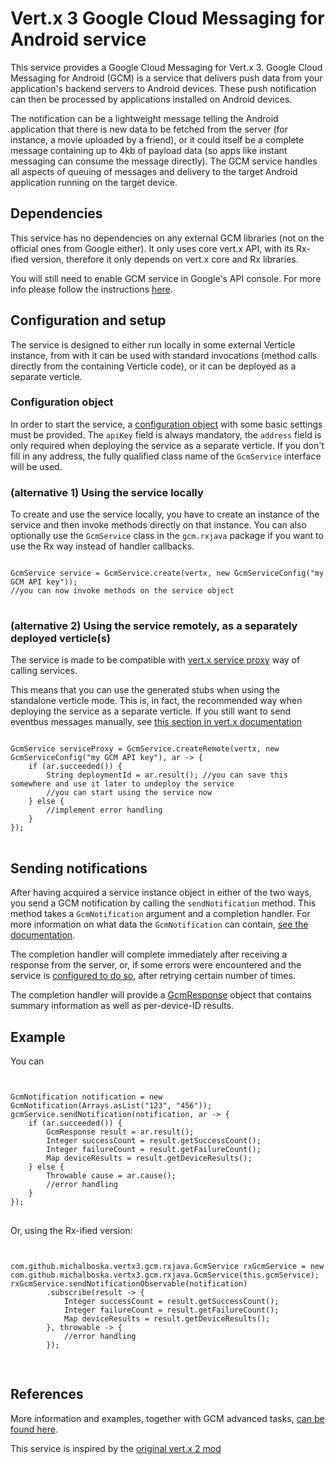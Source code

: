 # Vert.x 3 Google Cloud Messaging for Android service #

This service provides a Google Cloud Messaging for Vert.x 3. 
Google Cloud Messaging for Android (GCM) is a service that delivers push data from your application's backend servers to Android devices. These push notification can then be processed by applications installed on Android devices. 

The notification can be a lightweight message telling the Android application that there is new data to be fetched from the server (for instance, a movie uploaded by a friend),
or it could itself be a complete message containing up to 4kb of payload data (so apps like instant messaging can consume the message directly). 
The GCM service handles all aspects of queuing of messages and delivery to the target Android application running on the target device.

## Dependencies ##

This service has no dependencies on any external GCM libraries (not on the official ones from Google either). It only uses core vert.x API, with its Rx-ified version, therefore it only depends on vert.x core and Rx libraries.

You will still need to enable GCM service in Google's API console. For more info please follow the instructions [here](http://developer.android.com/guide/google/gcm/index.html).

## Configuration and setup ##

The service is designed to either run locally in some external Verticle instance, from with it can be used with standard invocations (method calls directly from the containing Verticle code),
or it can be deployed as a separate verticle.

### Configuration object ###
 
In order to start the service, a [configuration object](src/main/asciidoc/dataobjects.adoc#gcmserviceconfig) with some basic settings must be provided. 
The <code>apiKey</code> field is always mandatory, the <code>address</code> field is only required when deploying the service as a separate verticle. 
If you don't fill in any address, the fully qualified class name of the <code>GcmService</code> interface will be used.

### (alternative 1) Using the service locally ###

To create and use the service locally, you have to create an instance of the service and then invoke methods directly on that instance. 
You can also optionally use the <code>GcmService</code> class in the <code>gcm.rxjava</code> package if you want to use the Rx way instead of handler callbacks.

<pre>
<code>
GcmService service = GcmService.create(vertx, new GcmServiceConfig("my GCM API key"));
//you can now invoke methods on the service object
</code>
</pre>

### (alternative 2) Using the service remotely, as a separately deployed verticle(s) ###

The service is made to be compatible with [vert.x service proxy](http://vertx.io/docs/vertx-service-proxy/java/) way of calling services. 

This means that you can use the generated stubs when using the standalone verticle mode. This is, in fact, the recommended way when deploying the service as a separate verticle.
If you still want to send eventbus messages manually, see [this section in vert.x documentation](http://vertx.io/docs/vertx-service-proxy/java/#_convention_for_invoking_services_over_the_event_bus_without_proxies)

<pre>
<code>
GcmService serviceProxy = GcmService.createRemote(vertx, new GcmServiceConfig("my GCM API key"), ar -> {
    if (ar.succeeded()) {
        String deploymentId = ar.result(); //you can save this somewhere and use it later to undeploy the service
        //you can start using the service now
    } else {
        //implement error handling
    }
});
</code>
</pre>

## Sending notifications ##

After having acquired a service instance object in either of the two ways, you send a GCM notification by calling the <code>sendNotification</code> method.
This method takes a <code>GcmNotification</code> argument and a completion handler. For more information on what data the <code>GcmNotification</code> can contain, [see the documentation](src/main/asciidoc/dataobjects.adoc#gcmnotification).

The completion handler will complete immediately after receiving a response from the server, or, if some errors were encountered and the service is [configured to do so](src/main/asciidoc/dataobjects.adoc#gcmserviceconfig), after retrying certain number of times.

The completion handler will provide a [GcmResponse](src/main/asciidoc/dataobjects.adoc#gcmresponse) object that contains summary information as well as per-device-ID results.


## Example ##

You can 

<pre>
<code>

GcmNotification notification = new GcmNotification(Arrays.asList("123", "456"));
gcmService.sendNotification(notification, ar -> {
    if (ar.succeeded()) {
        GcmResponse result = ar.result();
        Integer successCount = result.getSuccessCount();
        Integer failureCount = result.getFailureCount();
        Map<String, SingleMessageResult> deviceResults = result.getDeviceResults();
    } else {
        Throwable cause = ar.cause();
        //error handling
    }
});
</code>
</pre>

Or, using the Rx-ified version:
<pre>
<code>

com.github.michalboska.vertx3.gcm.rxjava.GcmService rxGcmService = new com.github.michalboska.vertx3.gcm.rxjava.GcmService(this.gcmService);
rxGcmService.sendNotificationObservable(notification)
        .subscribe(result -> {
            Integer successCount = result.getSuccessCount();
            Integer failureCount = result.getFailureCount();
            Map<String, SingleMessageResult> deviceResults = result.getDeviceResults();                    
        }, throwable -> {
            //error handling              
        });

</code>
</pre>

## References ##

More information and examples, together with GCM advanced tasks, [can be found here](http://developer.android.com/guide/google/gcm/gcm.html).

This service is inspired by the [original vert.x 2 mod](https://github.com/ashertarno/vertx-gcm)